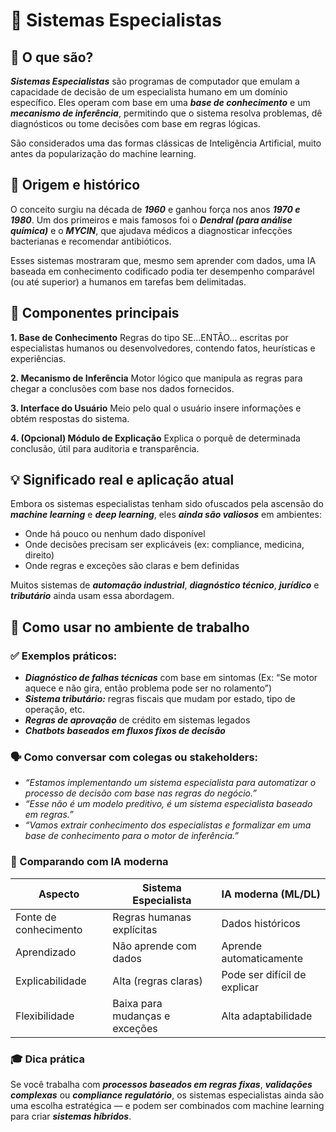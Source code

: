# 🧠 Sistemas Especialistas

## 📖 O que são?
***Sistemas Especialistas*** são programas de computador que emulam a capacidade de decisão de um especialista humano em um domínio específico. Eles operam com base em uma ***base de conhecimento*** e um ***mecanismo de inferência***, permitindo que o sistema resolva problemas, dê diagnósticos ou tome decisões com base em regras lógicas.

São considerados uma das formas clássicas de Inteligência Artificial, muito antes da popularização do machine learning.

## 🧾 Origem e histórico
O conceito surgiu na década de ***1960*** e ganhou força nos anos ***1970 e 1980***. Um dos primeiros e mais famosos foi o ***Dendral (para análise química)*** e o ***MYCIN***, que ajudava médicos a diagnosticar infecções bacterianas e recomendar antibióticos.

Esses sistemas mostraram que, mesmo sem aprender com dados, uma IA baseada em conhecimento codificado podia ter desempenho comparável (ou até superior) a humanos em tarefas bem delimitadas.

## 🧠 Componentes principais
**1. Base de Conhecimento**
Regras do tipo SE...ENTÃO... escritas por especialistas humanos ou desenvolvedores, contendo fatos, heurísticas e experiências.

**2. Mecanismo de Inferência**
Motor lógico que manipula as regras para chegar a conclusões com base nos dados fornecidos.

**3. Interface do Usuário**
Meio pelo qual o usuário insere informações e obtém respostas do sistema.

**4. (Opcional) Módulo de Explicação**
Explica o porquê de determinada conclusão, útil para auditoria e transparência.

## 💡 Significado real e aplicação atual
Embora os sistemas especialistas tenham sido ofuscados pela ascensão do ***machine learning*** e ***deep learning***, eles ***ainda são valiosos*** em ambientes:
* Onde há pouco ou nenhum dado disponível
* Onde decisões precisam ser explicáveis (ex: compliance, medicina, direito)
* Onde regras e exceções são claras e bem definidas

Muitos sistemas de ***automação industrial***, ***diagnóstico técnico***, ***jurídico*** e ***tributário*** ainda usam essa abordagem.

## 🧰 Como usar no ambiente de trabalho
### ✅ Exemplos práticos:
* ***Diagnóstico de falhas técnicas*** com base em sintomas (Ex: “Se motor aquece e não gira, então problema pode ser no rolamento”)
* ***Sistema tributário:*** regras fiscais que mudam por estado, tipo de operação, etc.
* ***Regras de aprovação*** de crédito em sistemas legados
* ***Chatbots baseados em fluxos fixos de decisão***

### 🗣️ Como conversar com colegas ou stakeholders:
* *“Estamos implementando um sistema especialista para automatizar o processo de decisão com base nas regras do negócio.”*
* *“Esse não é um modelo preditivo, é um sistema especialista baseado em regras.”*
* *“Vamos extrair conhecimento dos especialistas e formalizar em uma base de conhecimento para o motor de inferência.”*

### 🔄 Comparando com IA moderna

| Aspecto                | Sistema Especialista               | IA moderna (ML/DL)         |
|------------------------|----------------------------------|----------------------------|
| Fonte de conhecimento  | Regras humanas explícitas         | Dados históricos           |
| Aprendizado            | Não aprende com dados             | Aprende automaticamente    |
| Explicabilidade        | Alta (regras claras)              | Pode ser difícil de explicar|
| Flexibilidade          | Baixa para mudanças e exceções   | Alta adaptabilidade        |

### 🎓 Dica prática
Se você trabalha com ***processos baseados em regras fixas***, ***validações complexas*** ou ***compliance regulatório***, os sistemas especialistas ainda são uma escolha estratégica — e podem ser combinados com machine learning para criar ***sistemas híbridos***.